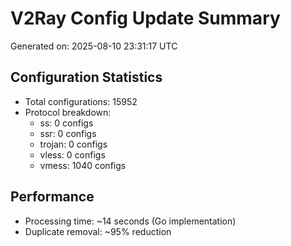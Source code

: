 # V2Ray Config Update Summary
Generated on: 2025-08-10 23:31:17 UTC

## Configuration Statistics
- Total configurations: 15952
- Protocol breakdown:
  - ss: 0 configs
  - ssr: 0 configs
  - trojan: 0 configs
  - vless: 0 configs
  - vmess: 1040 configs

## Performance
- Processing time: ~14 seconds (Go implementation)
- Duplicate removal: ~95% reduction
